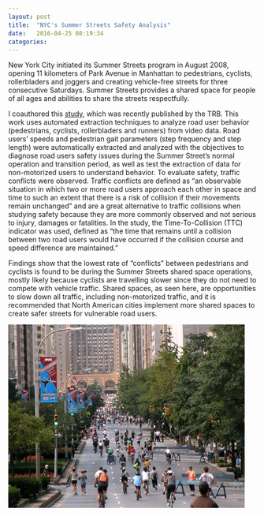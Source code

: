 ```yaml
---
layout: post
title:  "NYC's Summer Streets Safety Analysis"
date:   2016-04-25 08:19:34
categories:  
---
```


New York City initiated its Summer Streets program in August 2008, opening 11 kilometers of Park Avenue in Manhattan to pedestrians, cyclists, rollerbladers and joggers and creating vehicle-free streets for three consecutive Saturdays. Summer Streets provides a shared space for people of all ages and abilities to share the streets respectfully. 


I coauthored this [study](http://docs.trb.org/prp/16-3394.pdf), which was recently published by the TRB. This work uses automated extraction techniques to analyze road user behavior (pedestrians, cyclists, rollerbladers and runners) from video data. Road users’ speeds and pedestrian gait parameters (step frequency and step length) were automatically extracted and analyzed with the objectives to diagnose road users safety issues during the Summer Street’s normal operation and transition period, as well as test the extraction of data for non-motorized users to understand behavior. To evaluate safety, traffic conflicts were observed. Traffic conflicts are defined as “an observable situation in which two or more road users approach each other in space and time to such an extent that there is a risk of collision if  their movements remain unchanged” and are a great alternative to traffic collisions when studying safety because they are more commonly observed and not serious to injury, damages or fatalities. In the study, the Time-To-Collision  (TTC) indicator was used, defined as “the time that remains until a collision between two road users would have occurred if the collision course and speed difference are maintained.”
 
Findings show that the lowest rate of “conflicts” between pedestrians and cyclists is found to be during the Summer Streets shared space operations, mostly likely because cyclists are travelling slower since they do not need to compete with vehicle traffic. Shared spaces, as seen here, are opportunities to slow down all traffic, including non-motorized traffic, and it is recommended that North American cities implement more shared spaces to create safer streets for vulnerable road users.

![Summer Streets](/images/summer_streets.jpg)




